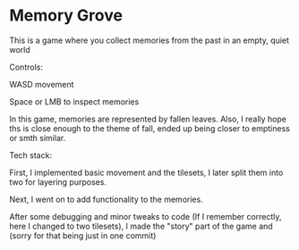 <h1>Memory Grove
</h1>
<p>This is a game where you collect memories from the past in an empty, quiet world</p>
<p>Controls:</p>
<p>WASD movement</p>
<p>Space or LMB to inspect memories</p>
<p>In this game, memories are represented by fallen leaves. Also, I really hope ths is close enough to the theme of fall, ended up being closer to emptiness or smth similar.</p>
<p>Tech stack:</p>
<p>First, I implemented basic movement and the tilesets, I later split them into two for layering purposes.</p>
<p>Next, I went on to add functionality to the memories.</p>
<p> After some debugging and minor tweaks to code (If I remember correctly, here I changed to two tilesets), I made the "story" part of the game and (sorry for that being just in one commit)</p>
